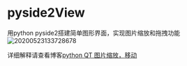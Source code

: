 # pyside2View
用python  pyside2搭建简单图形界面，实现图片缩放和拖拽功能
![20200523133728678](https://user-images.githubusercontent.com/48812036/131211597-74ac8f4e-b497-4392-a37f-03017dd2720c.gif)

详细解释请查看博客[python QT 图片缩放，移动](https://blog.csdn.net/weixin_44821251/article/details/106290132#comments_18071440)
